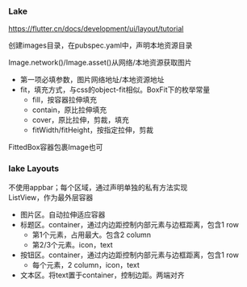 ### Lake
https://flutter.cn/docs/development/ui/layout/tutorial

创建images目录，在pubspec.yaml中，声明本地资源目录

Image.network()/Image.asset()从网络/本地资源获取图片
- 第一项必填参数，图片网络地址/本地资源地址
- fit，填充方式，与css的object-fit相似。BoxFit下的枚举常量
  - fill，按容器拉伸填充
  - contain，原比拉伸填充
  - cover，原比拉伸，剪裁，填充
  - fitWidth/fitHeight，按指定拉伸，剪裁

FittedBox容器包裹Image也可

### lake Layouts
不使用appbar；每个区域，通过声明单独的私有方法实现  
ListView，作为最外层容器
- 图片区。自动拉伸适应容器
- 标题区。container，通过内边距控制内部元素与边框距离，包含1 row
  - 第1个元素，占用最大。包含2 column
  - 第2/3个元素。icon，text
- 按钮区。container，通过内边距控制内部元素与边框距离，包含1 row
  - 每个元素，2 column，icon，text
- 文本区。将text置于container，控制边距。两端对齐

